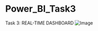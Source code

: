 # Power_BI_Task3
Task 3: REAL-TIME DASHBOARD
![Image](https://github.com/user-attachments/assets/a1421ad1-d97b-4600-9faf-f02ac6976728)
